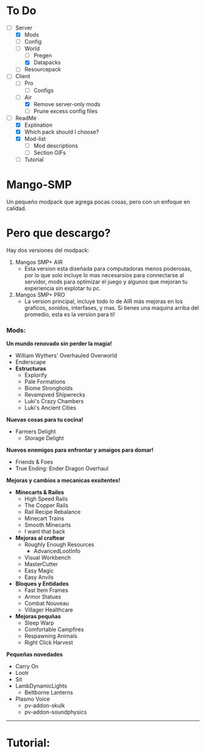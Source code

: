 # To Do
- [ ] Server
  - [x] Mods
  - [ ] Config
  - [ ] World
      - [ ] Pregen
      - [x] Datapacks
  - [ ] Resourcepack
- [ ] Client
  - [ ] Pro
      - [ ] Configs
  - [ ] Air
      - [x] Remove server-only mods
      - [ ] Prune excess config files
- [ ] ReadMe
  - [x] Explination
  - [x] Which pack should I choose?
  - [x] Mod-list
    - [ ] Mod descriptions
    - [ ] Section GIFs
  - [ ] Tutorial

# Mango-SMP
Un pequeño modpack que agrega pocas cosas, pero con un enfoque en calidad.

# Pero que descargo?
Hay dos versiones del modpack:
1. Mangos SMP+ AIR
   - Esta version esta diseñada para computadoras menos poderosas, por lo que solo incluye lo mas necesarsios para connectarse al servidor, mods para optimizar el juego y algunos que mejoran tu experiencia sin explotar tu pc.
2. Mangos SMP+ PRO
   - La version principal, incluye todo lo de AIR más mejoras en los graficos, sonidos, interfases, y mas. Si tienes una maquina arriba del promedio, esta es la version para ti!

### Mods:
**Un mundo renovado sin perder la magia!**
  - William Wythers' Overhauled Overworld
  - Enderscape
  - **Estructuras**
    - Explorify
    - Pale Formations
    - Biome Strongholds
    - Revampved Shipwrecks
    - Luki's Crazy Chambers
    - Luki's Ancient Cities

**Nuevas cosas para tu cocina!**
  - Farmers Delight
    - Storage Delight

**Nuevos enemigos para enfrontar y amaigos para domar!**
  - Friends & Foes
  - True Ending: Ender Dragon Overhaul

**Mejoras y cambios a mecanicas exsitentes!**
  - **Minecarts & Railes**
    - High Speed Rails
    - The Copper Rails
    - Rail Recipe Rebalance
    - Minecart Trains
    - Smooth Minecarts
    - I want that back
  - **Mejoras al craftear**
    - Roughly Enough Resources
      - AdvancedLootInfo
    - Visual Workbench
    - MasterCutter
    - Easy Magic
    - Easy Anvils
  - **Bloques y Entidades**
    - Fast Item Frames
    - Armor Statues
    - Combat Nouveau
    - Villager Healthcare
  - **Mejoras pequñas**
    - Sleep Warp
    - Comfortable Campfires
    - Respawning Animals
    - Right Click Harvest

**Pequeñas novedades**
  - Carry On
  - Lootr
  - Sit
  - LambDynamicLights
    - Beltborne Lanterns
  - Plasmo Voice
    - pv-addon-skulk
    - pv-addon-soundphysics

---

# Tutorial: